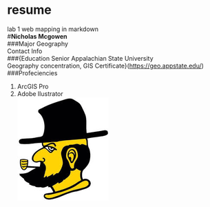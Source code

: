 # resume
lab 1 web mapping in markdown  
#**Nicholas Mcgowen**  
###Major Geography  
Contact Info  
###{Education Senior Appalachian State University  
Geography concentration, GIS Certificate}(https://geo.appstate.edu/)  
###Profeciencies  
1. ArcGIS Pro  
2. Adobe Ilustrator  
![alt text](image-1.png)  
